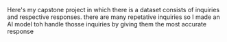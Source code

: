 Here's my capstone project in which there is a dataset consists of inquiries and respective responses. there are many repetative inquiries so I made an AI model toh handle thosse inquiries by giving them the most accurate response 

